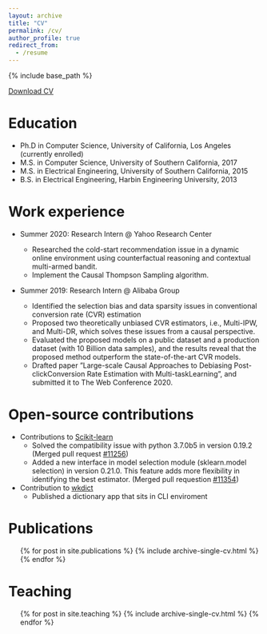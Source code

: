 ```yaml
---
layout: archive
title: "CV"
permalink: /cv/
author_profile: true
redirect_from:
  - /resume
---
```


{% include base_path %}

[Download CV](https://wenhaoz.io/files/Resume.pdf)

Education
======
* Ph.D in Computer Science, University of California, Los Angeles (currently enrolled)
* M.S. in Computer Science, University of Southern California, 2017
* M.S. in Electrical Engineering, University of Southern California, 2015
* B.S. in Electrical Engineering, Harbin Engineering University, 2013



Work experience
======
* Summer 2020: Research Intern @ Yahoo Research Center
  * Researched the cold-start recommendation issue in a dynamic online environment using counterfactual reasoning and contextual multi-armed bandit.
  * Implement the Causal Thompson Sampling algorithm.

* Summer 2019: Research Intern @ Alibaba Group
  * Identified the selection bias and data sparsity issues in conventional conversion rate (CVR) estimation
  * Proposed two theoretically unbiased CVR estimators, i.e., Multi-IPW, and Multi-DR, which solves these issues from a causal perspective.
  * Evaluated the proposed models on a public dataset and a production dataset (with 10 Billion data samples), and the results reveal that the proposed method outperform the state-of-the-art CVR models.
  * Drafted paper ”Large-scale Causal Approaches to Debiasing Post-clickConversion Rate Estimation with Multi-taskLearning”, and submitted it to The Web Conference 2020.

Open-source contributions
=====

* Contributions to [Scikit-learn](https://scikit-learn.org/stable/)
  * Solved the compatibility issue with python 3.7.0b5 in version 0.19.2 (Merged pull request [#11256](https://github.com/scikit-learn/scikit-learn/pull/11256))
  * Added a new interface in model selection module (sklearn.model selection) in version 0.21.0. This feature adds more flexibility in identifying the best estimator. (Merged pull requestion [#11354](https://github.com/scikit-learn/scikit-learn/pull/11354))
* Contribution to [wkdict](https://pypi.org/project/wkdict/)
  * Published a dictionary app that sits in CLI enviroment


Publications
======
  <ul>{% for post in site.publications %}
    {% include archive-single-cv.html %}
  {% endfor %}</ul>
  
<!-- Talks
======
  <ul>{% for post in site.talks %}
    {% include archive-single-talk-cv.html %}
  {% endfor %}</ul> -->
  
Teaching
======
  <ul>{% for post in site.teaching %}
    {% include archive-single-cv.html %}
  {% endfor %}</ul>


<!-- Skills
======
* Programming skills
  * Python
  * Java
  * Ocaml
  * Prolog
  * Scheme
  * C -->
  
<!-- Service and leadership
======
* Currently signed in to 43 different slack teams -->
